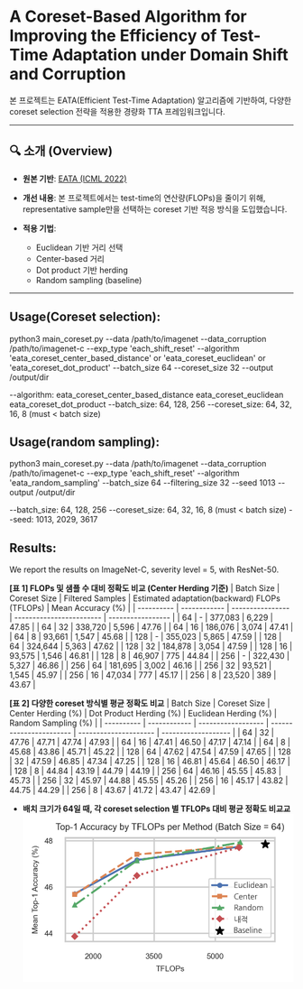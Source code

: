 # A Coreset-Based Algorithm for Improving the Efficiency of Test-Time Adaptation under Domain Shift and Corruption

본 프로젝트는 EATA(Efficient Test-Time Adaptation) 알고리즘에 기반하여,
다양한 coreset selection 전략을 적용한 경량화 TTA 프레임워크입니다.

---
## 🔍 소개 (Overview)

- **원본 기반**: [EATA (ICML 2022)](https://github.com/mingsun-tse/EATA)
- **개선 내용**: 본 프로젝트에서는 test-time의 연산량(FLOPs)을 줄이기 위해,
  representative sample만을 선택하는 coreset 기반 적응 방식을 도입했습니다.
  
- **적용 기법**:
  - Euclidean 기반 거리 선택
  - Center-based 거리
  - Dot product 기반 herding
  - Random sampling (baseline)
  
---

## Usage(Coreset selection):
python3 main_coreset.py --data /path/to/imagenet --data_corruption /path/to/imagenet-c --exp_type 'each_shift_reset' --algorithm 'eata_coreset_center_based_distance' or 'eata_coreset_euclidean' or 'eata_coreset_dot_product' --batch_size 64 --coreset_size 32 --output /output/dir

--algorithm:
eata_coreset_center_based_distance
eata_coreset_euclidean
eata_coreset_dot_product
--batch_size: 64, 128, 256
--coreset_size: 64, 32, 16, 8 (must < batch size)

## Usage(random sampling):
python3 main_coreset.py --data /path/to/imagenet --data_corruption /path/to/imagenet-c --exp_type 'each_shift_reset' --algorithm 'eata_random_sampling' --batch_size 64 --filtering_size 32 --seed 1013 --output /output/dir

--batch_size: 64, 128, 256
--coreset_size: 64, 32, 16, 8 (must < batch size)
--seed: 1013, 2029, 3617

## Results:
We report the results on ImageNet-C, severity level = 5, with ResNet-50.

**[표 1] FLOPs 및 샘플 수 대비 정확도 비교 (Center Herding 기준)**
| Batch Size | Coreset Size | Filtered Samples | Estimated adaptation(backward) FLOPs (TFLOPs) | Mean Accuracy (%) |
| ---------- | ------------ | ---------------- | ------------------------ | ----------------- |
| 64         | -            | 377,083          | 6,229                    | 47.85             |
| 64         | 32           | 338,720          | 5,596                    | 47.76             |
| 64         | 16           | 186,076          | 3,074                    | 47.41             |
| 64         | 8            | 93,661           | 1,547                    | 45.68             |
| 128        | -            | 355,023          | 5,865                    | 47.59             |
| 128        | 64           | 324,644          | 5,363                    | 47.62             |
| 128        | 32           | 184,878          | 3,054                    | 47.59             |
| 128        | 16           | 93,575           | 1,546                    | 46.81             |
| 128        | 8            | 46,907           | 775                      | 44.84             |
| 256        | -            | 322,430          | 5,327                    | 46.86             |
| 256        | 64           | 181,695          | 3,002                    | 46.16             |
| 256        | 32           | 93,521           | 1,545                    | 45.97             |
| 256        | 16           | 47,034           | 777                      | 45.17             |
| 256        | 8            | 23,520           | 389                      | 43.67             |

**[표 2] 다양한 coreset 방식별 평균 정확도 비교**
| Batch Size | Coreset Size | Center Herding (%) | Dot Product Herding (%) | Euclidean Herding (%) | Random Sampling (%) |
| ---------- | ------------ | ------------------ | ----------------------- | --------------------- | ------------------- |
| 64         | 32           | 47.76              | 47.71                   | 47.74                 | 47.93               |
| 64         | 16           | 47.41              | 46.50                   | 47.17                 | 47.14               |
| 64         | 8            | 45.68              | 43.86                   | 45.71                 | 45.22               |
| 128        | 64           | 47.62              | 47.54                   | 47.59                 | 47.65               |
| 128        | 32           | 47.59              | 46.85                   | 47.34                 | 47.25               |
| 128        | 16           | 46.81              | 45.64                   | 46.50                 | 46.17               |
| 128        | 8            | 44.84              | 43.19                   | 44.79                 | 44.19               |
| 256        | 64           | 46.16              | 45.55                   | 45.83                 | 45.73               |
| 256        | 32           | 45.97              | 44.88                   | 45.55                 | 45.26               |
| 256        | 16           | 45.17              | 43.82                   | 44.75                 | 44.29               |
| 256        | 8            | 43.67              | 41.72                   | 43.47                 | 42.69               |

- **배치 크기가 64일 때, 각 coreset selection 별 TFLOPs 대비 평균 정확도 비교교**
![Top-1 Accuracy by TFLOPs per Method (Batch Size = 64)](eata_coreset/figures/Top_1_Accuracy_by_TFLOPs_per_Method.png)
